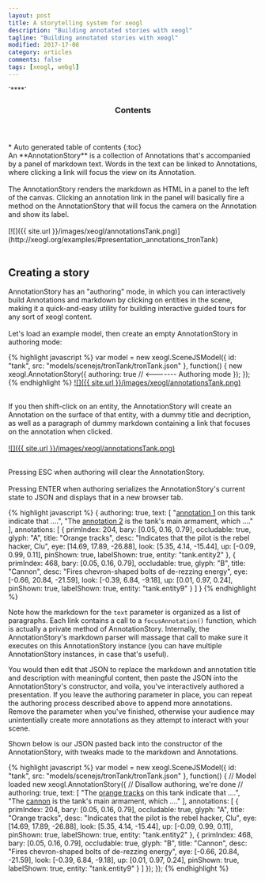 ```yaml
---
layout: post
title: A storytelling system for xeogl
description: "Building annotated stories with xeogl"
tagline: "Building annotated stories with xeogl"
modified: 2017-17-08
category: articles
comments: false
tags: [xeogl, webgl]
---
```


<section id="table-of-contents" class="toc">`****`
  <header>
    <h3>Contents</h3>
  </header>
<div id="drawer" markdown="1">
*  Auto generated table of contents
{:toc}
</div>
</section><!-- /#table-of-contents -->
An **AnnotationStory** is a collection of Annotations that's accompanied by a panel of markdown text. Words
in the text can be linked to Annotations, where clicking a link will focus the view on its Annotation.
<br><br>
The AnnotationStory renders the markdown as HTML in a panel to the left of the canvas. Clicking
an annotation link in the panel will basically fire a method on the AnnotationStory that will focus the camera on the
 Annotation and show its label.
<br><br>
[![]({{ site.url }}/images/xeogl/annotationsTank.png)](http://xeogl.org/examples/#presentation_annotations_tronTank)
<br><br>

## Creating a story

AnnotationStory has an "authoring" mode, in which you can interactively build Annotations and markdown by clicking on entities in the scene, making it a quick-and-easy utility for building interactive guided tours for any sort of xeogl content.
<br><br>
Let's load an example model, then create an empty AnnotationStory in authoring mode:

{% highlight javascript %}
var model = new xeogl.SceneJSModel({
        id: "tank",
        src: "models/scenejs/tronTank/tronTank.json"
    }, function() {
        new xeogl.AnnotationStory({
            authoring: true // <------- Authoring mode
        });
    });
{% endhighlight %}
[![]({{ site.url }}/images/xeogl/annotationsTank.png)](http://xeogl.org/examples/#presentation_annotations_tronTank)
<br><br>

If you then shift-click on an entity, the AnnotationStory will create an Annotation on the surface of that entity, with a dummy title and decription, as well as a paragraph of dummy markdown containing a link that focuses on the annotation when clicked.
<br><br>
[![]({{ site.url }}/images/xeogl/annotationsTank.png)](http://xeogl.org/examples/#presentation_annotations_tronTank)
<br><br>

Pressing ESC when authoring will clear the AnnotationStory.
<br><br>
Pressing ENTER when authoring serializes the AnnotationStory's current state to JSON and displays that in a new browser tab.

{% highlight javascript %}
{
    authoring: true,
    text: [
        "[annotation 1](focusAnnotation(0)) on this tank indicate that ....",
        "The [annotation 2](focusAnnotation(1)) is the tank's main armament, which  ...."
    ],
    annotations: [
        {
            primIndex: 204,
            bary: [0.05, 0.16, 0.79],
            occludable: true,
            glyph: "A",
            title: "Orange tracks",
            desc: "Indicates that the pilot is the rebel hacker, Clu",
            eye: [14.69, 17.89, -26.88],
            look: [5.35, 4.14, -15.44],
            up: [-0.09, 0.99, 0.11],
            pinShown: true,
            labelShown: true,
            entity: "tank.entity2"
        },
        {
            primIndex: 468,
            bary: [0.05, 0.16, 0.79],
            occludable: true,
            glyph: "B",
            title: "Cannon",
            desc: "Fires chevron-shaped bolts of de-rezzing energy",
            eye: [-0.66, 20.84, -21.59],
            look: [-0.39, 6.84, -9.18],
            up: [0.01, 0.97, 0.24],
            pinShown: true,
            labelShown: true,
            entity: "tank.entity9"
        }
    ]
}
{% endhighlight %}

Note how the markdown for the ````text```` parameter is organized as a list of paragraphs. Each link contains a call to a ````focusAnnotation()```` function, which is actually a private method of AnnotationStory. Internally, the AnnotationStory's markdown parser will massage that call to make sure it executes on this AnnotationStory instance (you can have multiple AnnotationStory instances, in case that's useful).

You would then edit that JSON to replace the markdown and annotation title and description with meaningful content, then paste the JSON into the AnnotationStory's constructor, and voila, you've interactively authored a presentation. If you leave the authoring parameter in place, you can repeat the authoring process described above to append more annotations. Remove the parameter when you've finished, otherwise your audience may unintentially create more annotations as they attempt to interact with your scene.

Shown below is our JSON pasted back into the constructor of the AnnotationStory, with tweaks made to the markdown and Annotations.

{% highlight javascript %}
var model = new xeogl.SceneJSModel({
        id: "tank",
        src: "models/scenejs/tronTank/tronTank.json"
    }, function() { // Model loaded
        new xeogl.AnnotationStory({
            // Disallow authoring, we're done
            // authoring: true,
            text: [
                "The [orange tracks](focusAnnotation(0)) on this tank indicate that ....",
                "The [cannon](focusAnnotation(1)) is the tank's main armament, which  ...."
            ],
            annotations: [
                {
                    primIndex: 204,
                    bary: [0.05, 0.16, 0.79],
                    occludable: true,
                    glyph: "A",
                    title: "Orange tracks",
                    desc: "Indicates that the pilot is the rebel hacker, Clu",
                    eye: [14.69, 17.89, -26.88],
                    look: [5.35, 4.14, -15.44],
                    up: [-0.09, 0.99, 0.11],
                    pinShown: true,
                    labelShown: true,
                    entity: "tank.entity2"
                },
                {
                    primIndex: 468,
                    bary: [0.05, 0.16, 0.79],
                    occludable: true,
                    glyph: "B",
                    title: "Cannon",
                    desc: "Fires chevron-shaped bolts of de-rezzing energy",
                    eye: [-0.66, 20.84, -21.59],
                    look: [-0.39, 6.84, -9.18],
                    up: [0.01, 0.97, 0.24],
                    pinShown: true,
                    labelShown: true,
                    entity: "tank.entity9"
                }
            ]
        });
    });
{% endhighlight %}



 

 



 
 
 
 
     
 





